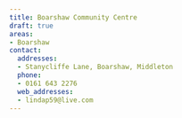 ```yaml
---
title: Boarshaw Community Centre
draft: true
areas:
- Boarshaw
contact:
  addresses:
  - Stanycliffe Lane, Boarshaw, Middleton
  phone:
  - 0161 643 2276
  web_addresses:
  - lindap59@live.com
---
```


